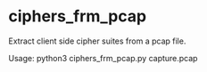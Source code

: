 # ciphers_frm_pcap
Extract client side cipher suites from a pcap file.

Usage:
python3 ciphers_frm_pcap.py capture.pcap
